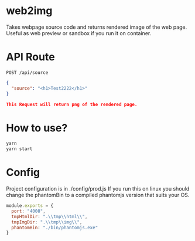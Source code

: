 # web2img
Takes webpage source code and returns rendered image of the web page.
Useful as web preview or sandbox if you run it on container.

# API Route
```POST /api/source```
```JSON
{
  "source": "<h1>Test2222</h1>"
}

This Request will return png of the rendered page.
```

# How to use?
```bash
yarn
yarn start
```
# Config
Project configuration  is in ./config/prod.js
If you run this on linux you should change the phantomBin to a compiled phantomjs version that suits your OS.
```javascript
module.exports = {
  port: "4008",
  tmpHtmlDir: ".\\tmp\\html\\",
  tmpImgDir: ".\\tmp\\img\\",
  phantomBin: "./bin/phantomjs.exe"
}
```

